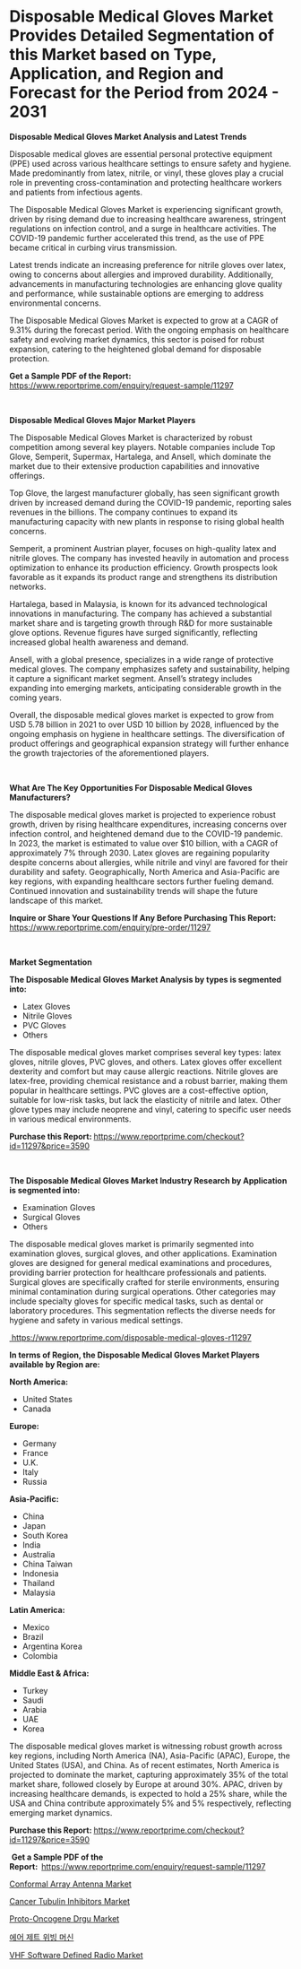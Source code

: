 <p><h1>Disposable Medical Gloves Market Provides Detailed Segmentation of this Market based on Type, Application, and Region and Forecast for the Period from 2024 - 2031</h1></p><p><strong>Disposable Medical Gloves Market Analysis and Latest Trends</strong></p>
<p><p>Disposable medical gloves are essential personal protective equipment (PPE) used across various healthcare settings to ensure safety and hygiene. Made predominantly from latex, nitrile, or vinyl, these gloves play a crucial role in preventing cross-contamination and protecting healthcare workers and patients from infectious agents.</p><p>The Disposable Medical Gloves Market is experiencing significant growth, driven by rising demand due to increasing healthcare awareness, stringent regulations on infection control, and a surge in healthcare activities. The COVID-19 pandemic further accelerated this trend, as the use of PPE became critical in curbing virus transmission. </p><p>Latest trends indicate an increasing preference for nitrile gloves over latex, owing to concerns about allergies and improved durability. Additionally, advancements in manufacturing technologies are enhancing glove quality and performance, while sustainable options are emerging to address environmental concerns.</p><p>The Disposable Medical Gloves Market is expected to grow at a CAGR of 9.31% during the forecast period. With the ongoing emphasis on healthcare safety and evolving market dynamics, this sector is poised for robust expansion, catering to the heightened global demand for disposable protection.</p></p>
<p><strong>Get a Sample PDF of the Report:&nbsp;</strong> <a href="https://www.reportprime.com/enquiry/request-sample/11297?utm_campaign=1080&utm_medium=2&utm_source=Github&utm_content=ia&utm_term=11102024&utm_id=disposable-medical-gloves">https://www.reportprime.com/enquiry/request-sample/11297</a></p>
<p>&nbsp;</p>
<p><strong>Disposable Medical Gloves Major Market Players</strong></p>
<p><p>The Disposable Medical Gloves Market is characterized by robust competition among several key players. Notable companies include Top Glove, Semperit, Supermax, Hartalega, and Ansell, which dominate the market due to their extensive production capabilities and innovative offerings.</p><p>Top Glove, the largest manufacturer globally, has seen significant growth driven by increased demand during the COVID-19 pandemic, reporting sales revenues in the billions. The company continues to expand its manufacturing capacity with new plants in response to rising global health concerns.</p><p>Semperit, a prominent Austrian player, focuses on high-quality latex and nitrile gloves. The company has invested heavily in automation and process optimization to enhance its production efficiency. Growth prospects look favorable as it expands its product range and strengthens its distribution networks.</p><p>Hartalega, based in Malaysia, is known for its advanced technological innovations in manufacturing. The company has achieved a substantial market share and is targeting growth through R&D for more sustainable glove options. Revenue figures have surged significantly, reflecting increased global health awareness and demand.</p><p>Ansell, with a global presence, specializes in a wide range of protective medical gloves. The company emphasizes safety and sustainability, helping it capture a significant market segment. Ansell’s strategy includes expanding into emerging markets, anticipating considerable growth in the coming years.</p><p>Overall, the disposable medical gloves market is expected to grow from USD 5.78 billion in 2021 to over USD 10 billion by 2028, influenced by the ongoing emphasis on hygiene in healthcare settings. The diversification of product offerings and geographical expansion strategy will further enhance the growth trajectories of the aforementioned players.</p></p>
<p>&nbsp;</p>
<p><strong>What Are The Key Opportunities For Disposable Medical Gloves Manufacturers?</strong></p>
<p><p>The disposable medical gloves market is projected to experience robust growth, driven by rising healthcare expenditures, increasing concerns over infection control, and heightened demand due to the COVID-19 pandemic. In 2023, the market is estimated to value over $10 billion, with a CAGR of approximately 7% through 2030. Latex gloves are regaining popularity despite concerns about allergies, while nitrile and vinyl are favored for their durability and safety. Geographically, North America and Asia-Pacific are key regions, with expanding healthcare sectors further fueling demand. Continued innovation and sustainability trends will shape the future landscape of this market.</p></p>
<p><strong>Inquire or Share Your Questions If Any Before Purchasing This Report:</strong> <a href="https://www.reportprime.com/enquiry/pre-order/11297?utm_campaign=1080&utm_medium=2&utm_source=Github&utm_content=ia&utm_term=11102024&utm_id=disposable-medical-gloves">https://www.reportprime.com/enquiry/pre-order/11297</a></p>
<p>&nbsp;</p>
<p><strong>Market Segmentation</strong></p>
<p><strong>The Disposable Medical Gloves Market Analysis by types is segmented into:</strong></p>
<p><ul><li>Latex Gloves</li><li>Nitrile Gloves</li><li>PVC Gloves</li><li>Others</li></ul></p>
<p><p>The disposable medical gloves market comprises several key types: latex gloves, nitrile gloves, PVC gloves, and others. Latex gloves offer excellent dexterity and comfort but may cause allergic reactions. Nitrile gloves are latex-free, providing chemical resistance and a robust barrier, making them popular in healthcare settings. PVC gloves are a cost-effective option, suitable for low-risk tasks, but lack the elasticity of nitrile and latex. Other glove types may include neoprene and vinyl, catering to specific user needs in various medical environments.</p></p>
<p><strong>Purchase this Report:&nbsp;</strong><a href="https://www.reportprime.com/checkout?id=11297&price=3590&utm_campaign=1080&utm_medium=2&utm_source=Github&utm_content=ia&utm_term=11102024&utm_id=disposable-medical-gloves">https://www.reportprime.com/checkout?id=11297&price=3590</a></p>
<p>&nbsp;</p>
<p><strong>The Disposable Medical Gloves Market Industry Research by Application is segmented into:</strong></p>
<p><ul><li>Examination Gloves</li><li>Surgical Gloves</li><li>Others</li></ul></p>
<p><p>The disposable medical gloves market is primarily segmented into examination gloves, surgical gloves, and other applications. Examination gloves are designed for general medical examinations and procedures, providing barrier protection for healthcare professionals and patients. Surgical gloves are specifically crafted for sterile environments, ensuring minimal contamination during surgical operations. Other categories may include specialty gloves for specific medical tasks, such as dental or laboratory procedures. This segmentation reflects the diverse needs for hygiene and safety in various medical settings.</p></p>
<p><a href="https://www.reportprime.com/disposable-medical-gloves-r11297?utm_campaign=1080&utm_medium=2&utm_source=Github&utm_content=ia&utm_term=11102024&utm_id=disposable-medical-gloves">&nbsp;https://www.reportprime.com/disposable-medical-gloves-r11297</a></p>
<p><strong>In terms of Region, the Disposable Medical Gloves Market Players available by Region are:</strong></p>
<p>
    <p> <strong> North America: </strong>
        <ul>
            <li>United States</li>
            <li>Canada</li>
        </ul>
        </p> 
    <p> <strong> Europe: </strong>
        <ul>
            <li>Germany</li>
            <li>France</li>
            <li>U.K.</li>
            <li>Italy</li>
            <li>Russia</li>
        </ul>
        </p> 
    <p> <strong> Asia-Pacific: </strong>
        <ul>
            <li>China</li>
            <li>Japan</li>
            <li>South Korea</li>
            <li>India</li>
            <li>Australia</li>
            <li>China Taiwan</li>
            <li>Indonesia</li>
            <li>Thailand</li>
            <li>Malaysia</li>
        </ul>
        </p> 
    <p> <strong> Latin America: </strong>
        <ul>
            <li>Mexico</li>
            <li>Brazil</li>
            <li>Argentina Korea</li>
            <li>Colombia</li>
        </ul>
        </p> 
    <p> <strong> Middle East & Africa: </strong>
        <ul>
            <li>Turkey</li>
            <li>Saudi</li>
            <li>Arabia</li>
            <li>UAE</li>
            <li>Korea</li>
        </ul>
    </p>
    </p>
<p><p>The disposable medical gloves market is witnessing robust growth across key regions, including North America (NA), Asia-Pacific (APAC), Europe, the United States (USA), and China. As of recent estimates, North America is projected to dominate the market, capturing approximately 35% of the total market share, followed closely by Europe at around 30%. APAC, driven by increasing healthcare demands, is expected to hold a 25% share, while the USA and China contribute approximately 5% and 5% respectively, reflecting emerging market dynamics.</p></p>
<p><strong>Purchase this Report: </strong><a href="https://www.reportprime.com/checkout?id=11297&price=3590&utm_campaign=1080&utm_medium=2&utm_source=Github&utm_content=ia&utm_term=11102024&utm_id=disposable-medical-gloves">https://www.reportprime.com/checkout?id=11297&price=3590</a></p>
<p>&nbsp;<strong>Get a Sample PDF of the Report:&nbsp;&nbsp;</strong><a href="https://www.reportprime.com/enquiry/request-sample/11297?utm_campaign=1080&utm_medium=2&utm_source=Github&utm_content=ia&utm_term=11102024&utm_id=disposable-medical-gloves">https://www.reportprime.com/enquiry/request-sample/11297</a></p>
<p><strong></strong></p>
<p><p><a href="https://issuu.com/reportprime-2/docs/conformal-array-antenna-market-size_683b46ab3676c0?utm_campaign=1080&utm_medium=2&utm_source=Github&utm_content=ia&utm_term=11102024&utm_id=disposable-medical-gloves">Conformal Array Antenna Market</a></p><p><a href="https://www.linkedin.com/pulse/global-cancer-tubulin-inhibitors-market-exploring-share-trends-k8aoe?utm_campaign=1080&utm_medium=2&utm_source=Github&utm_content=ia&utm_term=11102024&utm_id=disposable-medical-gloves">Cancer Tubulin Inhibitors Market</a></p><p><a href="https://www.linkedin.com/pulse/proto-oncogene-drgu-market-size-share-growth-analysis-type-application-noh2e?utm_campaign=1080&utm_medium=2&utm_source=Github&utm_content=ia&utm_term=11102024&utm_id=disposable-medical-gloves">Proto-Oncogene Drgu Market</a></p><p><a href="https://github.com/sougarounis/Market-Research-Report-List-6/blob/main/143302517609.md?utm_campaign=1080&utm_medium=2&utm_source=Github&utm_content=ia&utm_term=11102024&utm_id=disposable-medical-gloves">에어 제트 위빙 머신</a></p><p><a href="https://issuu.com/reportprime-2/docs/vhf-software-defined-radio-market-s_5281bd6bdf4811?utm_campaign=1080&utm_medium=2&utm_source=Github&utm_content=ia&utm_term=11102024&utm_id=disposable-medical-gloves">VHF Software Defined Radio Market</a></p></p>